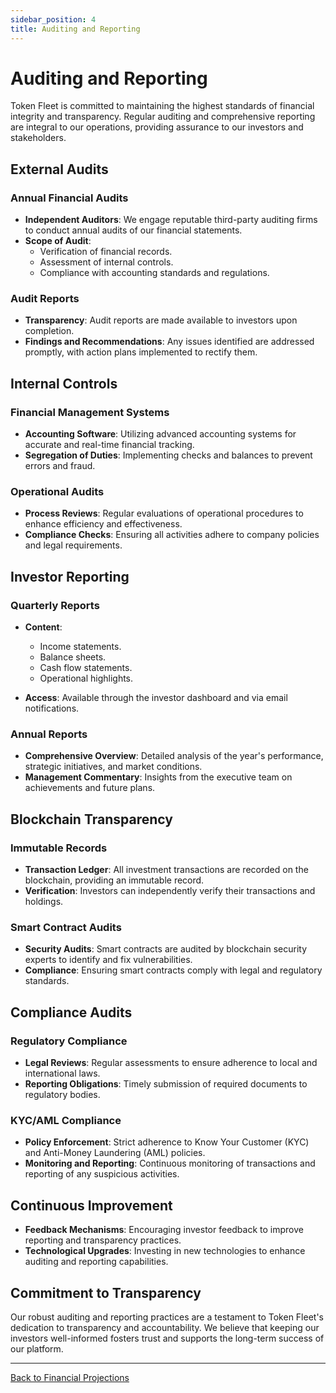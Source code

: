 ```yaml
---
sidebar_position: 4
title: Auditing and Reporting
---
```


# Auditing and Reporting

Token Fleet is committed to maintaining the highest standards of financial integrity and transparency. Regular auditing and comprehensive reporting are integral to our operations, providing assurance to our investors and stakeholders.

## External Audits

### **Annual Financial Audits**

- **Independent Auditors**: We engage reputable third-party auditing firms to conduct annual audits of our financial statements.
- **Scope of Audit**:
  - Verification of financial records.
  - Assessment of internal controls.
  - Compliance with accounting standards and regulations.

### **Audit Reports**

- **Transparency**: Audit reports are made available to investors upon completion.
- **Findings and Recommendations**: Any issues identified are addressed promptly, with action plans implemented to rectify them.

## Internal Controls

### **Financial Management Systems**

- **Accounting Software**: Utilizing advanced accounting systems for accurate and real-time financial tracking.
- **Segregation of Duties**: Implementing checks and balances to prevent errors and fraud.

### **Operational Audits**

- **Process Reviews**: Regular evaluations of operational procedures to enhance efficiency and effectiveness.
- **Compliance Checks**: Ensuring all activities adhere to company policies and legal requirements.

## Investor Reporting

### **Quarterly Reports**

- **Content**:
  - Income statements.
  - Balance sheets.
  - Cash flow statements.
  - Operational highlights.

- **Access**: Available through the investor dashboard and via email notifications.

### **Annual Reports**

- **Comprehensive Overview**: Detailed analysis of the year's performance, strategic initiatives, and market conditions.
- **Management Commentary**: Insights from the executive team on achievements and future plans.

## Blockchain Transparency

### **Immutable Records**

- **Transaction Ledger**: All investment transactions are recorded on the blockchain, providing an immutable record.
- **Verification**: Investors can independently verify their transactions and holdings.

### **Smart Contract Audits**

- **Security Audits**: Smart contracts are audited by blockchain security experts to identify and fix vulnerabilities.
- **Compliance**: Ensuring smart contracts comply with legal and regulatory standards.

## Compliance Audits

### **Regulatory Compliance**

- **Legal Reviews**: Regular assessments to ensure adherence to local and international laws.
- **Reporting Obligations**: Timely submission of required documents to regulatory bodies.

### **KYC/AML Compliance**

- **Policy Enforcement**: Strict adherence to Know Your Customer (KYC) and Anti-Money Laundering (AML) policies.
- **Monitoring and Reporting**: Continuous monitoring of transactions and reporting of any suspicious activities.

## Continuous Improvement

- **Feedback Mechanisms**: Encouraging investor feedback to improve reporting and transparency practices.
- **Technological Upgrades**: Investing in new technologies to enhance auditing and reporting capabilities.

## Commitment to Transparency

Our robust auditing and reporting practices are a testament to Token Fleet's dedication to transparency and accountability. We believe that keeping our investors well-informed fosters trust and supports the long-term success of our platform.

---

[Back to Financial Projections](./financial_projections)
